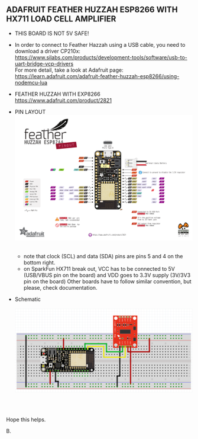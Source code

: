 ## ADAFRUIT FEATHER HUZZAH ESP8266 WITH HX711 LOAD CELL AMPLIFIER

* THIS BOARD IS NOT 5V SAFE!

* In order to connect to Feather Hazzah using a USB cable, you need to download a driver CP210x: <br>
https://www.silabs.com/products/development-tools/software/usb-to-uart-bridge-vcp-drivers <br>
For more detail, take a look at Adafruit page: <br>
https://learn.adafruit.com/adafruit-feather-huzzah-esp8266/using-nodemcu-lua

* FEATHER HUZZAH WITH EXP8266 <br>https://www.adafruit.com/product/2821

* PIN LAYOUT ![Pinout](/docs/readme-assets/Huzzah_ESP8266_Pinout_v1.2-1.png) <br> <br>
  * note that clock (SCL) and data (SDA) pins are pins 5 and 4 on the bottom right.
  * on SparkFun HX711 break out, VCC has to be connected to 5V (USB/VBUS pin on the board) and VDD goes to 3.3V supply (3V/3V3 pin on the board)  Other boards have to follow similar convention, but please, check documentation.

* Schematic<br><br>
![schematic](/docs/readme-assets/hazzah_to_hx711.png)

<br>
<br>

Hope this helps.

B.
